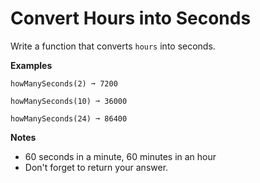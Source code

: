 # Convert Hours into Seconds

Write a function that converts `hours` into seconds.

**Examples**
```
howManySeconds(2) ➞ 7200

howManySeconds(10) ➞ 36000

howManySeconds(24) ➞ 86400
```

**Notes**
- 60 seconds in a minute, 60 minutes in an hour
- Don't forget to return your answer.